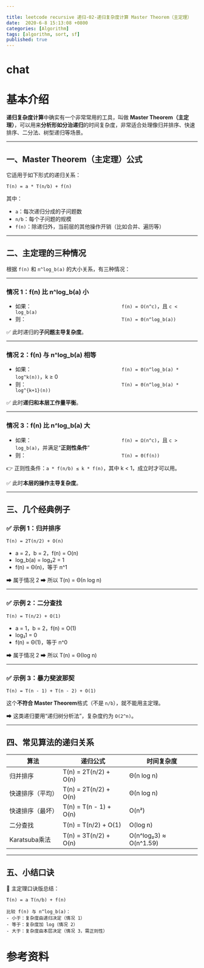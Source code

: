 ```yaml
---

title: leetcode recursive 递归-02-递归复杂度计算 Master Theorem（主定理）
date:  2020-6-8 15:13:08 +0800
categories: [Algorithm]
tags: [algorithm, sort, sf]
published: true
---
```


# 


# chat

# 基本介绍

**递归复杂度计算**中确实有一个非常常用的工具，叫做 **Master Theorem（主定理）**，可以用来**分析形如分治递归**的时间复杂度，非常适合处理像归并排序、快速排序、二分法、树型递归等场景。

---

## 一、Master Theorem（主定理）公式

它适用于如下形式的递归关系：

```
T(n) = a * T(n/b) + f(n)
```

其中：

* `a`：每次递归分成的子问题数
* `n/b`：每个子问题的规模
* `f(n)`：除递归外，当前层的其他操作开销（比如合并、遍历等）

---

## 二、主定理的三种情况

根据 `f(n)` 和 `n^log_b(a)` 的大小关系，有三种情况：

---

### **情况 1：f(n) 比 n^log\_b(a) 小**

* 如果：                 `f(n) = O(n^c)`，且 `c < log_b(a)`
* 则：                  `T(n) = Θ(n^log_b(a))`

✅ 此时递归的**子问题主导复杂度**。

---

### **情况 2：f(n) 与 n^log\_b(a) 相等**

* 如果：                 `f(n) = Θ(n^log_b(a) * log^k(n))`，k ≥ 0
* 则：                  `T(n) = Θ(n^log_b(a) * log^{k+1}(n))`

✅ 此时**递归和本层工作量平衡**。

---

### **情况 3：f(n) 比 n^log\_b(a) 大**

* 如果：                 `f(n) = Ω(n^c)`，且 `c > log_b(a)`，并满足“**正则性条件**”
* 则：                  `T(n) = Θ(f(n))`

👉 正则性条件：`a * f(n/b) ≤ k * f(n)`，其中 k < 1，成立时才可以用。

✅ 此时**本层的操作主导复杂度**。

---

## 三、几个经典例子

### ✅ 示例 1：归并排序

```
T(n) = 2T(n/2) + O(n)
```

* a = 2，b = 2，f(n) = O(n)
* log\_b(a) = log₂2 = 1
* f(n) = Θ(n)，等于 n^1

➡ 属于情况 2
➡ 所以 T(n) = Θ(n log n)

---

### ✅ 示例 2：二分查找

```
T(n) = T(n/2) + O(1)
```

* a = 1，b = 2，f(n) = O(1)
* log₂1 = 0
* f(n) = Θ(1)，等于 n^0

➡ 属于情况 2
➡ 所以 T(n) = Θ(log n)

---

### ✅ 示例 3：暴力斐波那契

```
T(n) = T(n - 1) + T(n - 2) + O(1)
```

这个**不符合 Master Theorem**格式（不是 `n/b`），就不能用主定理。

➡ 这类递归要用“递归树分析法”，复杂度约为 `O(2^n)`。

---

## 四、常见算法的递归关系

| 算法          | 递归公式                   | 时间复杂度                  |
| ----------- | ---------------------- | ---------------------- |
| 归并排序        | T(n) = 2T(n/2) + O(n)  | Θ(n log n)             |
| 快速排序（平均）    | T(n) = 2T(n/2) + O(n)  | Θ(n log n)             |
| 快速排序（最坏）    | T(n) = T(n - 1) + O(n) | O(n²)                  |
| 二分查找        | T(n) = T(n/2) + O(1)   | O(log n)               |
| Karatsuba乘法 | T(n) = 3T(n/2) + O(n)  | O(n^log₂3) ≈ O(n^1.59) |

---

## 五、小结口诀

📌 主定理口诀版总结：

```
T(n) = a T(n/b) + f(n)

比较 f(n) 与 n^log_b(a)：
- 小于：复杂度由递归决定（情况 1）
- 等于：复杂度加 log（情况 2）
- 大于：复杂度由本层决定（情况 3，需正则性）
```


# 参考资料


